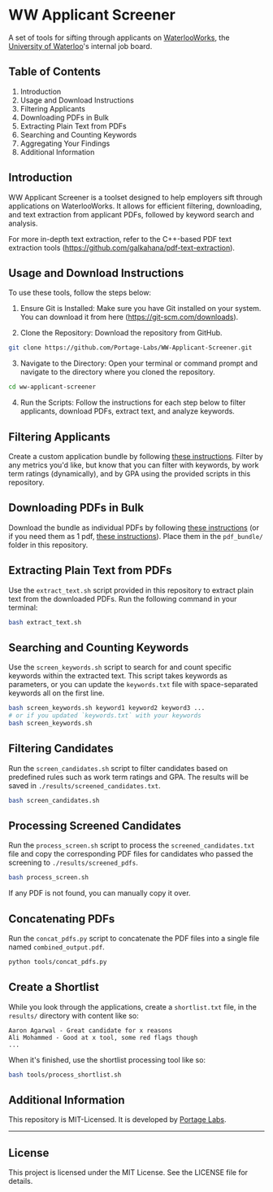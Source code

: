 # WW Applicant Screener

A set of tools for sifting through applicants on [WaterlooWorks](https://waterlooworks.uwaterloo.ca/home.htm), the [University of Waterloo](https://uwaterloo.ca/)'s internal job board.

## Table of Contents

1. Introduction
2. Usage and Download Instructions
3. Filtering Applicants
4. Downloading PDFs in Bulk
5. Extracting Plain Text from PDFs
6. Searching and Counting Keywords
7. Aggregating Your Findings
8. Additional Information

## Introduction

WW Applicant Screener is a toolset designed to help employers sift through applications on WaterlooWorks. It allows for efficient filtering, downloading, and text extraction from applicant PDFs, followed by keyword search and analysis.

For more in-depth text extraction, refer to the C++-based PDF text extraction tools (https://github.com/galkahana/pdf-text-extraction).

## Usage and Download Instructions

To use these tools, follow the steps below:

1. Ensure Git is Installed: Make sure you have Git installed on your system. You can download it from here (https://git-scm.com/downloads).

2. Clone the Repository: Download the repository from GitHub.

```bash
git clone https://github.com/Portage-Labs/WW-Applicant-Screener.git
```

3. Navigate to the Directory: Open your terminal or command prompt and navigate to the directory where you cloned the repository.

```bash
cd ww-applicant-screener
```

4. Run the Scripts: Follow the instructions for each step below to filter applicants, download PDFs, extract text, and analyze keywords.

## Filtering Applicants

Create a custom application bundle by following [these instructions](https://uwaterloo.ca/hire/waterlooworks-employer-help/view-and-screen-applications#:~:text=To%20download%20specific%20applications%3A). Filter by any metrics you'd like, but know that you can filter with keywords, by work term ratings (dynamically), and by GPA using the provided scripts in this repository.

## Downloading PDFs in Bulk

Download the bundle as individual PDFs by following [these instructions](https://uwaterloo.ca/hire/waterlooworks-employer-help/view-and-screen-applications#:~:text=Bundle%20as%20Individual%20PDFs) (or if you need them as 1 pdf, [these instructions](https://uwaterloo.ca/hire/waterlooworks-employer-help/view-and-screen-applications#specific)). Place them in the `pdf_bundle/` folder in this repository.

## Extracting Plain Text from PDFs

Use the `extract_text.sh` script provided in this repository to extract plain text from the downloaded PDFs. Run the following command in your terminal:

```bash
bash extract_text.sh
```

## Searching and Counting Keywords

Use the `screen_keywords.sh` script to search for and count specific keywords within the extracted text. This script takes keywords as parameters, or you can update the `keywords.txt` file with space-separated keywords all on the first line.

```bash
bash screen_keywords.sh keyword1 keyword2 keyword3 ...
# or if you updated `keywords.txt` with your keywords
bash screen_keywords.sh
```

## Filtering Candidates

Run the `screen_candidates.sh` script to filter candidates based on predefined rules such as work term ratings and GPA. The results will be saved in `./results/screened_candidates.txt`.

```bash
bash screen_candidates.sh
```

## Processing Screened Candidates

Run the `process_screen.sh` script to process the `screened_candidates.txt` file and copy the corresponding PDF files for candidates who passed the screening to `./results/screened_pdfs`.

```bash
bash process_screen.sh
```

If any PDF is not found, you can manually copy it over.

## Concatenating PDFs

Run the `concat_pdfs.py` script to concatenate the PDF files into a single file named `combined_output.pdf`.

```bash
python tools/concat_pdfs.py
```

## Create a Shortlist

While you look through the applications, create a `shortlist.txt` file, in the `results/` directory with content like so:

```text
Aaron Agarwal - Great candidate for x reasons
Ali Mohammed - Good at x tool, some red flags though
...
```

When it's finished, use the shortlist processing tool like so:

```bash
bash tools/process_shortlist.sh
```

## Additional Information

This repository is MIT-Licensed. It is developed by [Portage Labs](https://www.portagelabs.io/).

---

## License

This project is licensed under the MIT License. See the LICENSE file for details.
